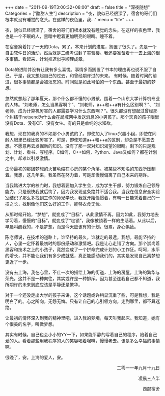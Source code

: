 +++
date = "2011-09-19T3:00:32+08:00"
draft = false
title = "深夜随想"
Categories = ["酸甜人生"]
description = "夜，貌似已经很深了，宿舍的哥们们根本就没有睡觉的念头。在这样的夜色里，我..."
menu = "life"
+++

夜，貌似已经很深了，宿舍的哥们们根本就没有睡觉的念头。在这样的夜色里，我也是一个不眠的人，黑暗中瞪着更加明亮的眼睛。睡不着。

在宿舍窝着打了一天的Dota，累了。本来计划的进度，搁置了很久了。先是一个自由软件日的活动，然后就是二级考试封了实验楼。我还要准备着十一去上海的很多事情。看起来，计划推迟似乎顺理成章。

Dota的进阶并没有让我有多么喜悦。事情多而搁置了书本的理由再也说不服了自己。于是，我又想起自己的过去，和曾经期许过的未来。
有时候，随着时间的前进，很多事情都是会被淡忘的。时间就是如此可怕的一个东西。甚至于最初的梦想。
 
忽然就想起了那年夏天，那个什么都不懂的小男孩，围着一个山东大学计算机专业的人转。“刘老师，怎么当黑客啊？”、“刘老师，a++和++a有什么区别啊？”、“刘老师，成为计算机厉害的人都需要学习什么东西啊？”。很久都没有想起过曾经那个纠结于netsend为什么会在局域网中发送消息的小男孩了。那个天真的孩子眼里没有Dota、没有CF、没有女生。有的只是单纯的求知欲。

我想，现在的我真的不如那个小男孩的了。即使加入了linux兴趣小组，即使在同龄人眼里已经比较厉害了。可是，即使知道a++和++a的区别，却总是不愿意去想。不愿意再去发掘新的知识。没有了那一双对知识渴望的眼睛。剩下的只是规划、计划、看书、写程序。C如何，C++如何，Python、Java又如何？都在计划之中，却难以引发激情。

生命最初的那团梦想的火苗龟缩在心房的某个角落。被某些不知名的东西所压制着。我想，这几年来，我虽然在努力着，可是却慢慢偏离了自己本来的期许。

当我踏进大学的校门时，我想着要加入学生会，成为学生干部，努力锻炼自己领导能力，只是很快我就后悔了，因为我发现这条路并不适合我。当我在信息安全实验室结识了那么多找到工作的师兄学长，我就开始憧憬着，有朝一日能凭着自己的一技之长，找到像他们这么好的工作，能够衣食无忧。

从那时候开始，“梦想”，就变成了“目标”，从此激情不再。因为如此，我努力地去学习着，慢慢的“目标”，就变成了“枷锁”，我像被锁着一样的生活着。从此以后，早晨叫醒我的，不是梦想，而是今天应该有的计划。很累，身心俱疲。

陈老师说，在技术的道路上，谁坚持的最久，谁就走的最远。我想，最能坚持的人，心里一定怀着最初时的那份感动和激情吧。我是让心走错了方向。那个崇尚着黑客和技术之上的小孩子，竟然变成了一个拼命完成计划的小工作狂。呵呵，水平的增长，并不能让我们有多少成就感，真正能感动我们的，其实是发现自己离梦想更近了一步。

没有去上海，我在心里，不止一次的描绘上海的街道，上海的房屋，上海的繁华与荣光。这并不是一种向往，其实或许是一种排斥。因为甚至连我自己都不知道，我所期许的未来到底应该是平静还是繁华。

对于一个还没走出大学的孩子来讲，这个话题或许稍显沉重了些，可是我想，我是明白了的。心之所向，无怨无悔。只有让自己的心引领方向，走到哪里，都不算迷路。

让最初的情怀深入到我的精神里吧，进入我的梦境，每天叫我起床。我知道，她有个很美的名字，叫做梦想。

其实有时候，自己也会小小的YY一下，如果能平静的写着自己的程序，陪着自己爱的人。看着那些用我程序的人的笑容喝着咖啡，慢慢老去。该是多么幸福的事情啊。

很晚了，安。上海的爱人，安。


<p align="right">二零一一年九月十九日</p>
<p align="right">凌晨三点半</p>
<p align="right">西邮宿舍</p>




